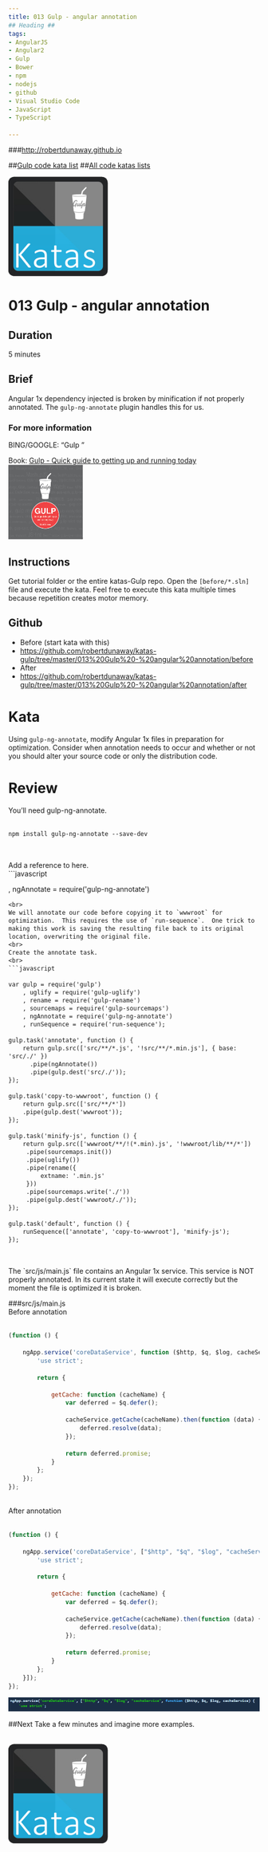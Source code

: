 ```yaml
---
title: 013 Gulp - angular annotation
## Heading ##
tags: 
- AngularJS
- Angular2
- Gulp
- Bower
- npm
- nodejs
- github
- Visual Studio Code
- JavaScript
- TypeScript

---
```


###http://robertdunaway.github.io

##[Gulp code kata list](http://mycodekatas.github.io/gulp.html)
##[All code katas lists](http://mycodekatas.github.io/)

 <img src="https://raw.githubusercontent.com/robertdunaway/katas-gulp/master/katas-Gulp-logo.png" alt="Smiley face" height="200" width="200"> 

# 013 Gulp - angular annotation

## Duration
5 minutes

## Brief
Angular 1x dependency injected is broken by minification if not properly annotated.  The `gulp-ng-annotate` plugin handles this for us.

### For more information 
BING/GOOGLE: “Gulp ”

Book: 
[Gulp - Quick guide to getting up and running today](http://www.amazon.com/Gulp-Quick-guide-getting-running-ebook/dp/B010NXMFF6/)
<br>
<img src="https://raw.githubusercontent.com/robertdunaway/gulp-book/master/bookcoverimage.PNG" alt="Smiley face" height="150" width="150">



## Instructions
Get tutorial folder or the entire katas-Gulp repo.
Open the `[before/*.sln]` file and execute the kata.
Feel free to execute this kata multiple times because repetition creates motor memory.

## Github
 - Before (start kata with this)
  - https://github.com/robertdunaway/katas-gulp/tree/master/013%20Gulp%20-%20angular%20annotation/before
 - After
  - https://github.com/robertdunaway/katas-gulp/tree/master/013%20Gulp%20-%20angular%20annotation/after


# Kata
Using `gulp-ng-annotate`, modify Angular 1x files in preparation for optimization.  Consider when annotation needs to occur and whether or not you should alter your source code or only the distribution code.

# Review
You’ll need gulp-ng-annotate.
<br>
```

npm install gulp-ng-annotate --save-dev


```
<br>
Add a reference to   here.
<br>
```javascript

, ngAnnotate = require('gulp-ng-annotate')


```
<br>
We will annotate our code before copying it to `wwwroot` for optimization.  This requires the use of `run-sequence`.  One trick to making this work is saving the resulting file back to its original location, overwriting the original file.
<br>
Create the annotate task.
<br>
```javascript

var gulp = require('gulp')
    , uglify = require('gulp-uglify')
    , rename = require('gulp-rename')
    , sourcemaps = require('gulp-sourcemaps')
    , ngAnnotate = require('gulp-ng-annotate')
    , runSequence = require('run-sequence');

gulp.task('annotate', function () {
    return gulp.src(['src/**/*.js', '!src/**/*.min.js'], { base: 'src/./' })
      .pipe(ngAnnotate())
      .pipe(gulp.dest('src/./'));
});

gulp.task('copy-to-wwwroot', function () {
    return gulp.src(['src/**/*'])
    .pipe(gulp.dest('wwwroot'));
});

gulp.task('minify-js', function () {
    return gulp.src(['wwwroot/**/!(*.min).js', '!wwwroot/lib/**/*'])
     .pipe(sourcemaps.init())
     .pipe(uglify())
     .pipe(rename({
         extname: '.min.js'
     }))
     .pipe(sourcemaps.write('./'))
     .pipe(gulp.dest('wwwroot/./'));
});

gulp.task('default', function () {
    runSequence(['annotate', 'copy-to-wwwroot'], 'minify-js');
});


```
<br>
The `src/js/main.js` file contains an Angular 1x service.  This service is NOT properly annotated.  In its current state it will execute correctly but the moment the file is optimized it is broken.

###src/js/main.js
<br>
Before annotation
<br>

```javascript

(function () {

    ngApp.service('coreDataService', function ($http, $q, $log, cacheService) {
        'use strict';

        return {

            getCache: function (cacheName) {
                var deferred = $q.defer();

                cacheService.getCache(cacheName).then(function (data) {
                    deferred.resolve(data);
                });

                return deferred.promise;
            }
        };
    });
});


```
<br>
After annotation
<br>

```javascript

(function () {

    ngApp.service('coreDataService', ["$http", "$q", "$log", "cacheService", function ($http, $q, $log, cacheService) {
        'use strict';

        return {

            getCache: function (cacheName) {
                var deferred = $q.defer();

                cacheService.getCache(cacheName).then(function (data) {
                    deferred.resolve(data);
                });

                return deferred.promise;
            }
        };
    }]);
});


```

<img src="https://raw.githubusercontent.com/robertdunaway/katas-gulp/master/013%20Gulp%20-%20angular%20annotation/1.png">


##Next
Take a few minutes and imagine more examples. 

<br>

 <img src="https://raw.githubusercontent.com/robertdunaway/katas-gulp/master/katas-Gulp-logo.png" alt="Smiley face" height="200" width="200"> 